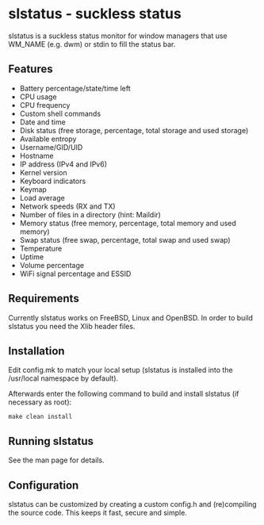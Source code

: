 # slstatus - suckless status

slstatus is a suckless status monitor for window managers that use WM_NAME
(e.g. dwm) or stdin to fill the status bar.

## Features

- Battery percentage/state/time left
- CPU usage
- CPU frequency
- Custom shell commands
- Date and time
- Disk status (free storage, percentage, total storage and used storage)
- Available entropy
- Username/GID/UID
- Hostname
- IP address (IPv4 and IPv6)
- Kernel version
- Keyboard indicators
- Keymap
- Load average
- Network speeds (RX and TX)
- Number of files in a directory (hint: Maildir)
- Memory status (free memory, percentage, total memory and used memory)
- Swap status (free swap, percentage, total swap and used swap)
- Temperature
- Uptime
- Volume percentage
- WiFi signal percentage and ESSID

## Requirements

Currently slstatus works on FreeBSD, Linux and OpenBSD.
In order to build slstatus you need the Xlib header files.

## Installation

Edit config.mk to match your local setup (slstatus is installed into the
/usr/local namespace by default).

Afterwards enter the following command to build and install slstatus (if
necessary as root):

    make clean install

## Running slstatus

See the man page for details.

## Configuration

slstatus can be customized by creating a custom config.h and (re)compiling the
source code. This keeps it fast, secure and simple.
